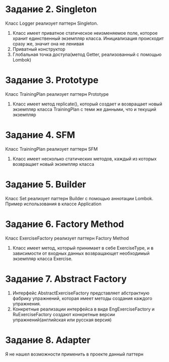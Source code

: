 # Задание 2. Singleton

Класс Logger реализует паттерн Singleton.
1) Класс имеет приватное статическое неизменяемое поле, которое хранит единственный экземпляр класса. Инициализация происходит сразу же, значит она не ленивая
2) Приватный конструктор
3) Глобальная точка доступа(метод Getter, реализованный с помощью Lombok)

# Задание 3. Prototype

Класс TrainingPlan реализует паттерн Prototype
1) Класс имеет метод replicate(), который создает и возвращает новый экземпляр класса TrainingPlan с теми же данными, что и текущий экземпляр

# Задание 4. SFM

Класс TrainingPlan реализует паттерн SFM
1) Класс имеет несколько статических методов, каждый из которых возвращает новый экземпляр класса

# Задание 5. Builder
Класс Set реализует паттерн Builder с помощью аннотации Lombok. 
Пример использования в классе Application

# Задание 6. Factory Method

Класс ExerciseFactory реализует паттерн Factory Method
1) Класс имеет метод, который принимает в себе ExerciseType,  и в зависимости от входных данных возвращающет необходимый экземпляр класса Exercise.

# Задание 7. Abstract Factory 

1) Интерфейс AbstractExerciseFactory представляет абстрактную фабрику упражнений, которая имеет методы создания каждого упражнения.
2) Конкретные реализации интерфейса в виде EngExerciseFactory и RuExerciseFactory создают конкретные версии упражнений(английская или русская версия)

# Задание 8. Adapter

Я не нашел возможности применить в проекте данный паттерн